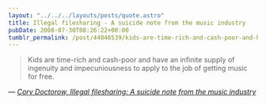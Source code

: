 ```yaml
---
layout: "../../../layouts/posts/quote.astro"
title: Illegal filesharing - A suicide note from the music industry
pubDate: 2008-07-30T08:26:22+00:00
tumblr_permalink: /post/44046539/kids-are-time-rich-and-cash-poor-and-have-an
---
```


> Kids are time-rich and cash-poor and have an infinite supply of ingenuity and impecuniousness to apply to the job of getting music for free.

— <cite>[Cory Doctorow, _Illegal filesharing: A suicide note from the music industry_](https://www.theguardian.com/technology/2008/jul/29/internet.digitalmusic)</cite>
